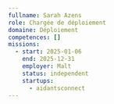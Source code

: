 ```yaml
---
fullname: Sarah Azens
role: Chargée de déploiement
domaine: Déploiement
competences: []
missions:
  - start: 2025-01-06
    end: 2025-12-31
    employer: Malt
    status: independent
    startups:
      - aidantsconnect
---
```

